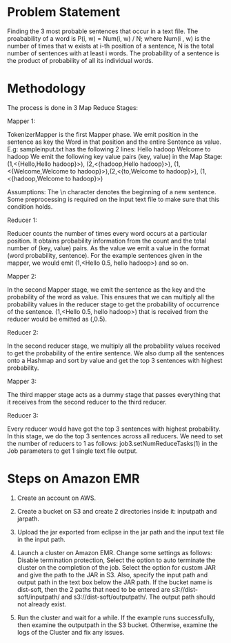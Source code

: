 # Problem Statement
Finding the 3 most probable sentences that occur in a text file. The proabability of a word is 
P(i,	w)	=	Num(i,	w)	/	N; where	Num(i	,	w)	is	the	number	of	times	that	w	exists	at	i-th	position	of	a	sentence,	N	is	the	total	number	of	sentences	with	at	least	i	words. The	probability	of	a	sentence	is	the	product	of	probability	of	all	its	individual words.	

# Methodology
The process is done in 3 Map Reduce Stages:

Mapper 1:

TokenizerMapper is the first Mapper phase. We emit position in the sentence as key the Word in that position and the entire Sentence as value.  E.g: 
    	   sampleinput.txt has the following 2 lines:
    	   Hello hadoop 
    	   Welcome to hadoop
    	   We emit the following key value pairs (key, value) in the Map Stage:
    	   (1,<{Hello,Hello hadoop}>), (2,<{hadoop,Hello hadoop}>), 
    	   (1,<{Welcome,Welcome to hadoop}>),(2,<{to,Welcome to hadoop}>),
    	   (1,<{hadoop,Welcome to hadoop}>)
    	   
 Assumptions: The \n character denotes the beginning of a new sentence. Some preprocessing is required on the input text file to make sure that this condition holds. 


Reducer 1:

  Reducer counts the number of times every word occurs at a particular position. It obtains probability information from the count and the total number of (key, value) pairs. As the value we emit a value in the format (word probability, sentence). For the example sentences given in the mapper, we would emit (1,<Hello 0.5, hello hadoop>) and so on.

    	  
Mapper 2:

  In the second Mapper stage, we emit the sentence as the key and the probability of the word as value. This ensures that we can multiply all the probability values in the reducer stage to get the  probability of occurrence of the sentence.  (1,<Hello 0.5, hello hadoop>)  that is received from the reducer would be emitted as (<hello hadoop>,0.5).

	  
Reducer 2:

In the second reducer stage, we multiply all the probability values received to get the probability of the entire sentence. We also dump all the sentences onto a Hashmap and sort by value and get the top 3 sentences with highest probability.


Mapper 3:

The third mapper stage acts as a dummy stage that passes everything that it receives from the second reducer to the third reducer. 


Reducer 3:

Every reducer would have got the top  3 sentences with highest probability. In this stage, we do the top 3 sentences across all reducers. We need to set the number of reducers to 1 as follows: job3.setNumReduceTasks(1) in the Job parameters to get 1 single text file output.



# Steps on Amazon EMR
1) Create an account on AWS. 

2) Create a bucket on S3 and create 2 directories inside it: inputpath and jarpath.

3) Upload the jar exported from eclipse in the jar path and the input text file in the input path.

4) Launch a cluster on Amazon EMR. Change some settings as follows: Disable termination protection, 
Select the option to auto terminate the cluster on the completion of the job. Select the option for
custom JAR and give the path to the JAR in S3. Also, specify the input path and output path in the text box 
below the JAR path. If the bucket name is dist-soft, then the 2 paths that need to be entered are
s3://dist-soft/inputpath/ and s3://dist-soft/outputpath/. The output path should not already exist. 

5) Run the cluster and wait for a while. If the example runs successfully, then examine the outputpath in the S3 bucket. 
Otherwise, examine the logs of the Cluster and fix any issues. 

